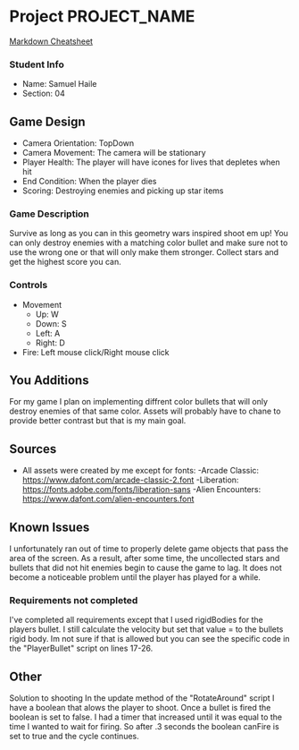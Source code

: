 # Project PROJECT_NAME

[Markdown Cheatsheet](https://github.com/adam-p/markdown-here/wiki/Markdown-Here-Cheatsheet)

### Student Info

-   Name: Samuel Haile
-   Section: 04

## Game Design

-   Camera Orientation: TopDown
-   Camera Movement: The camera will be stationary
-   Player Health: The player will have icones for lives that depletes when hit
-   End Condition: When the player dies
-   Scoring: Destroying enemies and picking up star items

### Game Description

Survive as long as you can in this geometry wars inspired shoot em up! You can only destroy enemies with a matching color bullet and make sure not to use the wrong one or that will only make them stronger. Collect stars and get the highest score you can.

### Controls

-   Movement
    -   Up: W
    -   Down: S 
    -   Left: A
    -   Right: D
-   Fire: Left mouse click/Right mouse click

## You Additions

For my game I plan on implementing diffrent color bullets that will only destroy enemies of that same color. Assets will probably have to chane to provide better contrast but that is my main goal.

## Sources
-   All assets were created by me except for fonts:
-Arcade Classic: https://www.dafont.com/arcade-classic-2.font
-Liberation: https://fonts.adobe.com/fonts/liberation-sans
-Alien Encounters: https://www.dafont.com/alien-encounters.font
## Known Issues

I unfortunately ran out of time to properly delete game objects that pass the area of the screen. As a result, after some time, the uncollected stars and bullets that did not hit enemies begin to cause the game to lag. It does not become a noticeable problem until the player has played for a while.

### Requirements not completed
I've completed all requirements except that I used rigidBodies for the players bullet. I still calculate the velocity but set that value = to the bullets rigid body. Im not sure if that is allowed but you can see the specific code in the "PlayerBullet" script on lines 17-26.

## Other
Solution to shooting
In the update method of the "RotateAround" script I have a boolean that alows the player to shoot. Once a bullet is fired the boolean is set to false. I had a timer that increased until it was equal to the time I wanted to wait for firing. So after .3 seconds the boolean canFire is set to true and the cycle continues.